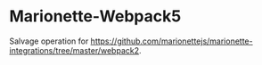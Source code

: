 # Marionette-Webpack5

Salvage operation for https://github.com/marionettejs/marionette-integrations/tree/master/webpack2.
